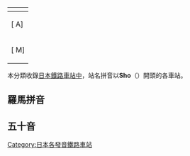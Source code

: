 <table>
<thead>
<tr class="header">
<th></th>
</tr>
</thead>
<tbody>
<tr class="odd">
<td><p>[ A]</p></td>
</tr>
<tr class="even">
<td><p>[ M]</p></td>
</tr>
</tbody>
</table>

本分類收錄[日本](../Page/日本.md "wikilink")[鐵路車站中](https://zh.wikipedia.org/wiki/鐵路車站 "wikilink")，站名拼音以**Sho**（）開頭的各車站。

## 羅馬拼音

## 五十音

[Category:日本各發音鐵路車站](https://zh.wikipedia.org/wiki/Category:日本各發音鐵路車站 "wikilink")